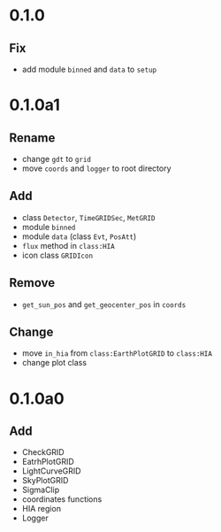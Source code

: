 # 0.1.0
## Fix
* add module `binned` and `data` to `setup`

# 0.1.0a1
## Rename
* change `gdt` to `grid`
* move `coords` and `logger` to root directory

## Add
* class `Detector`, `TimeGRIDSec`, `MetGRID`
* module `binned`
* module `data` (class `Evt`, `PosAtt`)
* `flux` method in `class:HIA`
* icon class `GRIDIcon`

## Remove
* `get_sun_pos` and `get_geocenter_pos` in `coords`

## Change
* move `in_hia` from `class:EarthPlotGRID` to `class:HIA`
* change plot class

# 0.1.0a0
## Add
* CheckGRID
* EatrhPlotGRID
* LightCurveGRID
* SkyPlotGRID
* SigmaClip
* coordinates functions
* HIA region
* Logger